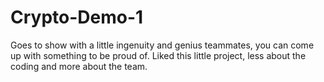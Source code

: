 # Crypto-Demo-1

Goes to show with a little ingenuity and genius teammates, you can come up with something to be proud of. Liked this little project, less about the coding and more about the team.
